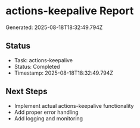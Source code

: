 # actions-keepalive Report

Generated: 2025-08-18T18:32:49.794Z

## Status
- Task: actions-keepalive
- Status: Completed
- Timestamp: 2025-08-18T18:32:49.794Z

## Next Steps
- Implement actual actions-keepalive functionality
- Add proper error handling
- Add logging and monitoring
